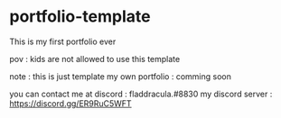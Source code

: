 # portfolio-template
This is my first portfolio ever

pov : kids are not allowed to use this template

note : this is just template
my own portfolio : comming soon

you can contact me at discord : fladdracula.#8830
my discord server : https://discord.gg/ER9RuC5WFT
